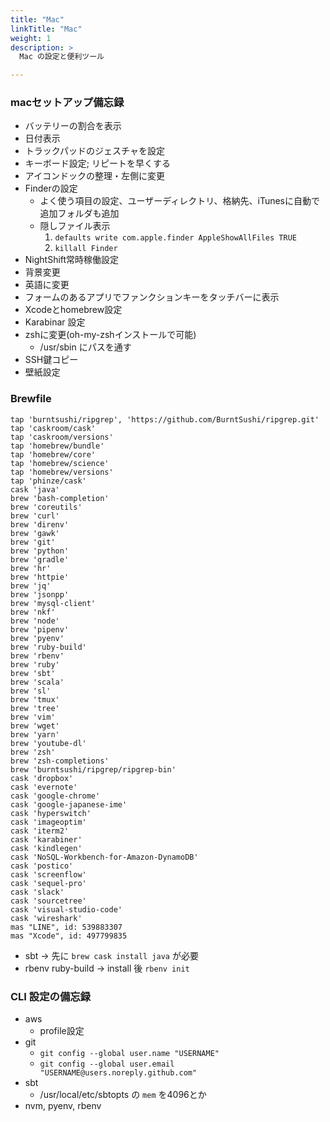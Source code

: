 ```yaml
---
title: "Mac"
linkTitle: "Mac"
weight: 1
description: >
  Mac の設定と便利ツール

---
```


### macセットアップ備忘録
- バッテリーの割合を表示
- 日付表示
- トラックパッドのジェスチャを設定
- キーボード設定; リピートを早くする
- アイコンドックの整理・左側に変更
- Finderの設定
  - よく使う項目の設定、ユーザーディレクトリ、格納先、iTunesに自動で追加フォルダも追加
  - 隠しファイル表示
    1. `defaults write com.apple.finder AppleShowAllFiles TRUE`
    1. `killall Finder`
- NightShift常時稼働設定
- 背景変更
- 英語に変更
- フォームのあるアプリでファンクションキーをタッチバーに表示
- Xcodeとhomebrew設定
- Karabinar 設定
- zshに変更(oh-my-zshインストールで可能)
  - /usr/sbin にパスを通す
- SSH鍵コピー
- 壁紙設定



### Brewfile

```.Brewfile
tap 'burntsushi/ripgrep', 'https://github.com/BurntSushi/ripgrep.git'
tap 'caskroom/cask'
tap 'caskroom/versions'
tap 'homebrew/bundle'
tap 'homebrew/core'
tap 'homebrew/science'
tap 'homebrew/versions'
tap 'phinze/cask'
cask 'java'
brew 'bash-completion'
brew 'coreutils'
brew 'curl'
brew 'direnv'
brew 'gawk'
brew 'git'
brew 'python'
brew 'gradle'
brew 'hr'
brew 'httpie'
brew 'jq'
brew 'jsonpp'
brew 'mysql-client'
brew 'nkf'
brew 'node'
brew 'pipenv'
brew 'pyenv'
brew 'ruby-build'
brew 'rbenv'
brew 'ruby'
brew 'sbt'
brew 'scala'
brew 'sl'
brew 'tmux'
brew 'tree'
brew 'vim'
brew 'wget'
brew 'yarn'
brew 'youtube-dl'
brew 'zsh'
brew 'zsh-completions'
brew 'burntsushi/ripgrep/ripgrep-bin'
cask 'dropbox'
cask 'evernote'
cask 'google-chrome'
cask 'google-japanese-ime'
cask 'hyperswitch'
cask 'imageoptim'
cask 'iterm2'
cask 'karabiner'
cask 'kindlegen'
cask 'NoSQL-Workbench-for-Amazon-DynamoDB'
cask 'postico'
cask 'screenflow'
cask 'sequel-pro'
cask 'slack'
cask 'sourcetree'
cask 'visual-studio-code'
cask 'wireshark'
mas "LINE", id: 539883307
mas "Xcode", id: 497799835
```

- sbt -> 先に `brew cask install java` が必要
- rbenv ruby-build -> install 後 `rbenv init`


### CLI 設定の備忘録

- aws
  - profile設定
- git
  - `git config --global user.name "USERNAME"`
  - `git config --global user.email "USERNAME@users.noreply.github.com"`
- sbt
  - /usr/local/etc/sbtopts の `mem` を4096とか
- nvm, pyenv, rbenv
